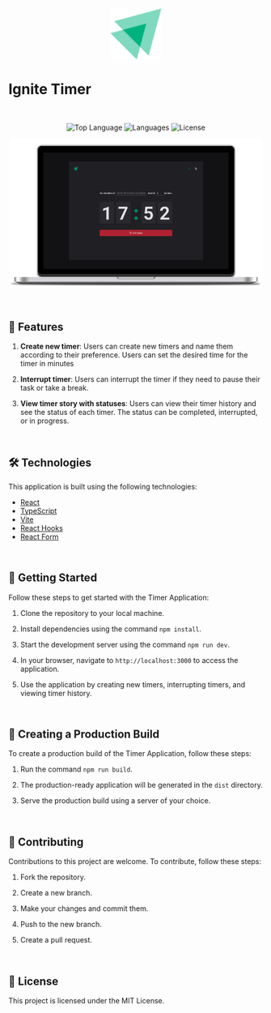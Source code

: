 <br>

<p align="center">
 <img src="./src/assets/logo-ignite.svg" alt="Timer Application Logo" width="100">
</p>

# Ignite Timer

<br>

<p align="center">
  <img alt="Top Language" src="https://img.shields.io/github/languages/top/yuriqpaiva/todo-list-ignite?color=blue"/>
  <img alt="Languages" src="https://img.shields.io/github/languages/count/yuriqpaiva/todo-list-ignite?color=violet"/>
  <img alt="License" src="https://img.shields.io/github/license/yuriqpaiva/todo-list-ignite?color=red"/>
</p>

<p align="center">
  <img src="./src/assets/app.png" alt="Timer Application Screenshot" width="500">
</p>

<br>

## 🚀 Features

1. **Create new timer**: Users can create new timers and name them according to their preference. Users can set the desired time for the timer in minutes

2. **Interrupt timer**: Users can interrupt the timer if they need to pause their task or take a break.

3. **View timer story with statuses**: Users can view their timer history and see the status of each timer. The status can be completed, interrupted, or in progress.


<br>

## 🛠️ Technologies

This application is built using the following technologies:

- [React](https://reactjs.org/)
- [TypeScript](https://www.typescriptlang.org/)
- [Vite](https://vitejs.dev/)
- [React Hooks](https://reactjs.org/docs/hooks-intro.html)
- [React Form](https://react-hook-form.com/)


<br>

## 🚀 Getting Started

Follow these steps to get started with the Timer Application:

1. Clone the repository to your local machine.

2. Install dependencies using the command `npm install`.

3. Start the development server using the command `npm run dev`.

4. In your browser, navigate to `http://localhost:3000` to access the application.

5. Use the application by creating new timers, interrupting timers, and viewing timer history.


<br>

## 🚀 Creating a Production Build

To create a production build of the Timer Application, follow these steps:

1. Run the command `npm run build`.

2. The production-ready application will be generated in the `dist` directory.

3. Serve the production build using a server of your choice.


<br>

## 🤝 Contributing

Contributions to this project are welcome. To contribute, follow these steps:

1. Fork the repository.

2. Create a new branch.

3. Make your changes and commit them.

4. Push to the new branch.

5. Create a pull request.


<br>

## 📝 License

This project is licensed under the MIT License.
